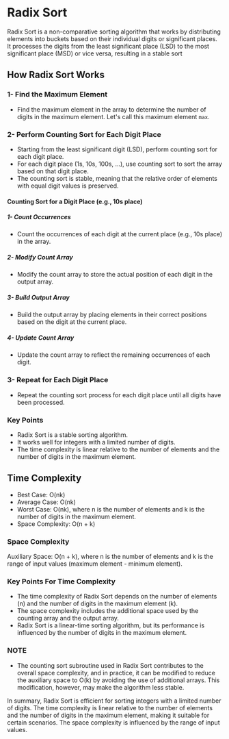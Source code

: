 # Radix Sort

Radix Sort is a non-comparative sorting algorithm that works by distributing elements into buckets based on their individual digits or significant places. It processes the digits from the least significant place (LSD) to the most significant place (MSD) or vice versa, resulting in a stable sort

## How Radix Sort Works

### 1- Find the Maximum Element

- Find the maximum element in the array to determine the number of digits in the maximum element. Let's call this maximum element `max`.

### 2- Perform Counting Sort for Each Digit Place

- Starting from the least significant digit (LSD), perform counting sort for each digit place.
- For each digit place (1s, 10s, 100s, ...), use counting sort to sort the array based on that digit place.
- The counting sort is stable, meaning that the relative order of elements with equal digit values is preserved.

#### Counting Sort for a Digit Place (e.g., 10s place)

##### 1- Count Occurrences

- Count the occurrences of each digit at the current place (e.g., 10s place) in the array.

##### 2- Modify Count Array

- Modify the count array to store the actual position of each digit in the output array.

##### 3- Build Output Array

- Build the output array by placing elements in their correct positions based on the digit at the current place.

##### 4- Update Count Array

- Update the count array to reflect the remaining occurrences of each digit.

### 3- Repeat for Each Digit Place

- Repeat the counting sort process for each digit place until all digits have been processed.

### Key Points

- Radix Sort is a stable sorting algorithm.
- It works well for integers with a limited number of digits.
- The time complexity is linear relative to the number of elements and the number of digits in the maximum element.

## Time Complexity

- Best Case: O(nk)
- Average Case: O(nk)
- Worst Case: O(nk), where n is the number of elements and k is the number of digits in the maximum element.
- Space Complexity: O(n + k)

### Space Complexity

Auxiliary Space: O(n + k), where n is the number of elements and k is the range of input values (maximum element - minimum element).

### Key Points For Time Complexity

- The time complexity of Radix Sort depends on the number of elements (n) and the number of digits in the maximum element (k).
- The space complexity includes the additional space used by the counting array and the output array.
- Radix Sort is a linear-time sorting algorithm, but its performance is influenced by the number of digits in the maximum element.

### NOTE

- The counting sort subroutine used in Radix Sort contributes to the overall space complexity, and in practice, it can be modified to reduce the auxiliary space to O(k) by avoiding the use of additional arrays. This modification, however, may make the algorithm less stable.

In summary, Radix Sort is efficient for sorting integers with a limited number of digits. The time complexity is linear relative to the number of elements and the number of digits in the maximum element, making it suitable for certain scenarios. The space complexity is influenced by the range of input values.
